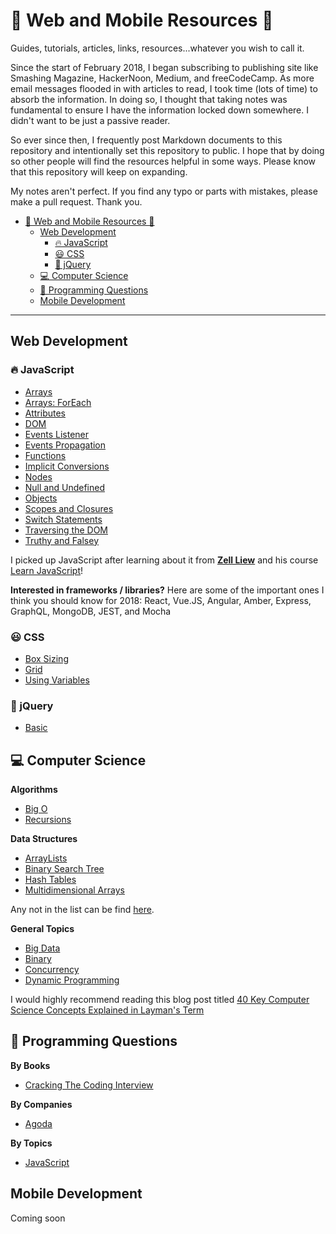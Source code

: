 # 🚀 Web and Mobile Resources 🚀

Guides, tutorials, articles, links, resources...whatever you wish to call it.

Since the start of February 2018, I began subscribing to publishing site like Smashing Magazine, HackerNoon, Medium, and freeCodeCamp. As more email messages flooded in with articles to read, I took time (lots of time) to absorb the information. In doing so, I thought that taking notes was fundamental to ensure I have the information locked down somewhere. I didn't want to be just a passive reader.

So ever since then, I frequently post Markdown documents to this repository and intentionally set this repository to public. I hope that by doing so other people will find the resources helpful in some ways. Please know that this repository will keep on expanding.

My notes aren't perfect. If you find any typo or parts with mistakes, please make a pull request. Thank you.

<!-- TOC -->

- [🚀 Web and Mobile Resources 🚀](#%F0%9F%9A%80-web-and-mobile-resources-%F0%9F%9A%80)
    - [Web Development](#web-development)
        - [🔥 JavaScript](#%F0%9F%94%A5-javascript)
        - [😃 CSS](#%F0%9F%98%83-css)
        - [🚀 jQuery](#%F0%9F%9A%80-jquery)
    - [💻 Computer Science](#%F0%9F%92%BB-computer-science)
    - [📕 Programming Questions](#%F0%9F%93%95-programming-questions)
    - [Mobile Development](#mobile-development)

<!-- /TOC -->

---

## Web Development

### 🔥 JavaScript

- [Arrays](/javascript/Arrays.md)
- [Arrays: ForEach](/javascript/Arrays_forEach.md)
- [Attributes](/javascript/Attributes.md)
- [DOM](/javascript/DOM.md)
- [Events Listener](/javascript/Events-Listener.md)
- [Events Propagation](/javascript/Events-Propagation.md)
- [Functions](/javascript/Functions.md)
- [Implicit Conversions](/javascript/Implicit_Conversions.md)
- [Nodes](/javascript/Nodes.md)
- [Null and Undefined](/javascript/Null_Undefined.md)
- [Objects](/javascript/Objects.md)
- [Scopes and Closures](/javascript/Scopes_Closures.md)
- [Switch Statements](/javascript/Switch.md)
- [Traversing the DOM](/javascript/Traversing_the_DOM.md)
- [Truthy and Falsey](/javascript/Truthy_Falsey.md)

I picked up JavaScript after learning about it from **[Zell Liew](https://zellwk.com/)** and his course [Learn JavaScript](https://learnjavascript.today/)!

**Interested in frameworks / libraries?** Here are some of the important ones I think you should know for 2018: React, Vue.JS, Angular, Amber, Express, GraphQL, MongoDB, JEST, and Mocha

### 😃 CSS

- [Box Sizing](/css/BoxSizing.md)
- [Grid](/css/Grid.md)
- [Using Variables](/css/UsingVar.md)

### 🚀 jQuery

- [Basic](/jquery/Basic.md)

## 💻 Computer Science

**Algorithms**

- [Big O](/comsci/algorithms/Big-O.md)
- [Recursions](/comsci/algorithms/Recursions.md)

**Data Structures**

- [ArrayLists](/comsci/data-structures/Array-List.md)
- [Binary Search Tree](/comsci/data-structures/Binary-Search-Tree.md)
- [Hash Tables](/comsci/data-structures/Hash-Tables.md)
- [Multidimensional Arrays](/comsci/data-structures/Multidimensional-Array.md)

Any not in the list can be find [here](/comsci/data-structures/General.md).

**General Topics**

- [Big Data](/comsci/general/Big-Data.md)
- [Binary](/comsci/general/Binary.md)
- [Concurrency](/comsci/general/Concurrency.md)
- [Dynamic Programming](/comsci/general/Dynamic-Programming.md)

I would highly recommend reading this blog post titled [40 Key Computer Science Concepts Explained in Layman's Term](http://carlcheo.com/compsci)

## 📕 Programming Questions

**By Books**

- [Cracking The Coding Interview](/interview/books/cracking-the-coding-interview/ch01/index.md)

**By Companies**

- [Agoda](/interview/companies/Agoda.md)

**By Topics**

- [JavaScript](/interview/languages/JavaScript.md)

## Mobile Development

Coming soon